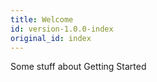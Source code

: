 ```yaml
---
title: Welcome
id: version-1.0.0-index
original_id: index
---
```


Some stuff about Getting Started
